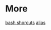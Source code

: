 # More
[bash shorcuts](https://gist.github.com/tuxfight3r/60051ac67c5f0445efee)
[alias](https://shapeshed.com/unix-alias/)
